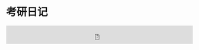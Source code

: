# 考研日记

<p><iframe style="width: 100%; height: 50px;" src="http://www.dpcraft.cn/#/" frameborder="0" width="100%" height="50"></iframe></p>



